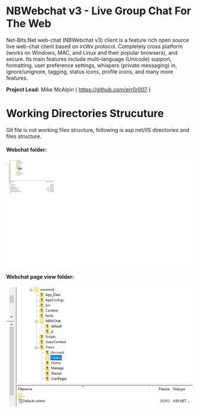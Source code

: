 # NBWebchat v3 - Live Group Chat For The Web

Net-Bits.Net web-chat (NBWebchat v3) client is a feature rich open source live web-chat client based on ircWx protocol. Completely cross platform (works on Windows, MAC, and Linux and their popular browsers), and secure. Its main features include multi-language (Unicode) support, formatting, user preference settings, whispers (private messaging) in, ignore/unignore, tagging, status icons, profile icons, and many more features.

**Project Lead:** Mike McAlpin ( https://github.com/err0r007 )

# Working Directories Strucuture
Git file is not working files structure, following is asp.net/IIS directories and files structure.
#### Webchat folder:
![web chat folder](https://raw.githubusercontent.com/net-bits-net/nbwebchat_v3/master/HelpDocs/webchat_folder.png)
#### Webchat page view folder: 
![web chat page view](https://raw.githubusercontent.com/net-bits-net/nbwebchat_v3/master/HelpDocs/webchat_view_file.png)
